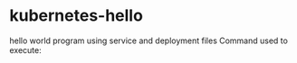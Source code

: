 # kubernetes-hello
hello world program using service and deployment files 
Command used to execute:

